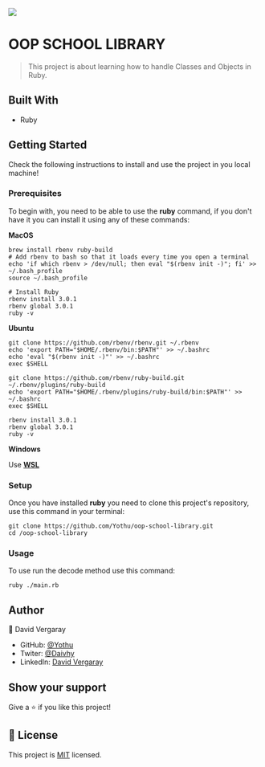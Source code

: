 ![](https://img.shields.io/badge/Microverse-blueviolet)

# OOP SCHOOL LIBRARY

> This project is about learning how to handle Classes and Objects in Ruby.

## Built With

- Ruby

## Getting Started

Check the following instructions to install and use the project in you local machine!
### Prerequisites

To begin with, you need to be able to use the **ruby** command, if you don't have it you can install it using any of these commands: 

**MacOS**

```
brew install rbenv ruby-build
# Add rbenv to bash so that it loads every time you open a terminal
echo 'if which rbenv > /dev/null; then eval "$(rbenv init -)"; fi' >> ~/.bash_profile
source ~/.bash_profile

# Install Ruby
rbenv install 3.0.1
rbenv global 3.0.1
ruby -v
```

**Ubuntu**

```
git clone https://github.com/rbenv/rbenv.git ~/.rbenv
echo 'export PATH="$HOME/.rbenv/bin:$PATH"' >> ~/.bashrc
echo 'eval "$(rbenv init -)"' >> ~/.bashrc
exec $SHELL

git clone https://github.com/rbenv/ruby-build.git ~/.rbenv/plugins/ruby-build
echo 'export PATH="$HOME/.rbenv/plugins/ruby-build/bin:$PATH"' >> ~/.bashrc
exec $SHELL

rbenv install 3.0.1
rbenv global 3.0.1
ruby -v
```

**Windows**

Use **[WSL](https://docs.microsoft.com/en-us/windows/wsl/about)**

### Setup

Once you have installed **ruby** you need to clone this project's repository, use this command in your terminal:


```
git clone https://github.com/Yothu/oop-school-library.git
cd /oop-school-library
```
### Usage

To use run the decode method use this command:

```
ruby ./main.rb
```
## Author

👤 David Vergaray

- GitHub:   [@Yothu](https://github.com/Yothu)
- Twiter:   [@Daivhy](https://twitter.com/Daivhy)
- LinkedIn: [David Vergaray](https://www.linkedin.com/in/david-vergaray-almontes-051a11127/)

## Show your support

Give a ⭐️ if you like this project!

## 📝 License

This project is [MIT](./MIT.md) licensed.

